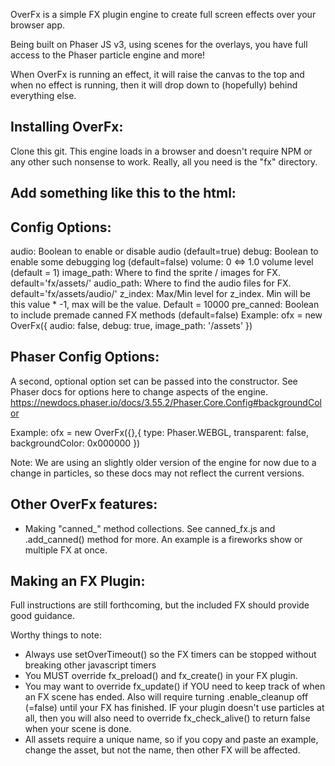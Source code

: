 OverFx is a simple FX plugin engine to create full screen effects over your browser app.

Being built on Phaser JS v3, using scenes for the overlays, you have full access to the
Phaser particle engine and more!

When OverFx is running an effect, it will raise the canvas to the top and when no effect
is running, then it will drop down to (hopefully) behind everything else.

Installing OverFx:
------------------------------------------
Clone this git.  This engine loads in a browser and doesn't require NPM or any other such
nonsense to work.  Really, all you need is the "fx" directory.

Add something like this to the html:
------------------------------------------
<script src="https://cdnjs.cloudflare.com/ajax/libs/phaser/3.24.1/phaser.min.js" crossorigin="anonymous"></script>
<script src="fx/over_fx.js" crossorigin="anonymous"></script>
<script>
  var ofx;
  window.onload = function() {
    ofx = new OverFx({})
    ofx.fx_repeat('sparks')
  };
</script>

Config Options:
------------------------------------------
  audio: Boolean to enable or disable audio (default=true)
  debug: Boolean to enable some debugging log (default=false)
  volume: 0 <=> 1.0  volume level (default = 1)
  image_path: Where to find the sprite / images for FX. default='fx/assets/'
  audio_path: Where to find the audio files for FX. default='fx/assets/audio/'
  z_index: Max/Min level for z_index.  Min will be this value * -1, max will be the value. Default = 10000
  pre_canned: Boolean to include premade canned FX methods (default=false)
  Example: ofx = new OverFx({ audio: false, debug: true, image_path: '/assets' })

Phaser Config Options:
------------------------------------------
A second, optional option set can be passed into the constructor.  See Phaser docs
for options here to change aspects of the engine.
https://newdocs.phaser.io/docs/3.55.2/Phaser.Core.Config#backgroundColor

Example: ofx = new OverFx({},{ type: Phaser.WEBGL,  transparent: false, backgroundColor: 0x000000 })

Note: We are using an slightly older version of the engine for now due to a change in particles, so
these docs may not reflect the current versions.

Other OverFx features:
------------------------------------------
  * Making "canned_" method collections.  See canned_fx.js and .add_canned() method for more.  An example is a fireworks show or multiple FX at once.

Making an FX Plugin:
------------------------------------------
Full instructions are still forthcoming, but the included FX should provide good guidance.

Worthy things to note:
* Always use setOverTimeout() so the FX timers can be stopped without breaking other javascript timers
* You MUST override fx_preload() and fx_create() in your FX plugin.
* You may want to override fx_update() if YOU need to keep track of when an FX scene has ended.  Also will require turning .enable_cleanup off (=false)
  until your FX has finished.  IF your plugin doesn't use particles at all, then you will also need to override fx_check_alive() to return false
  when your scene is done.
* All assets require a unique name, so if you copy and paste an example, change the asset, but not the name, then other FX will be affected.

